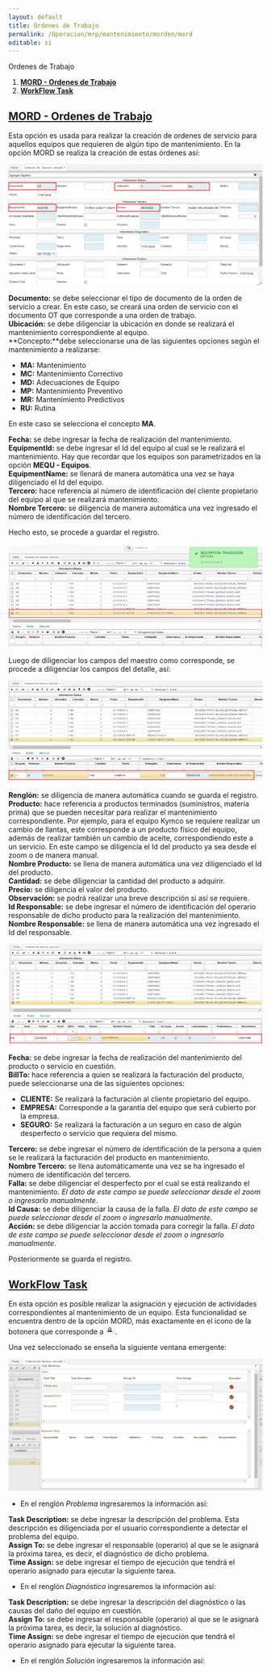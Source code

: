 ```yaml
---
layout: default
title: Ordenes de Trabajo
permalink: /Operacion/mrp/mantenimiento/morden/mord
editable: si
---
```



Ordenes de Trabajo

1. [**MORD - Ordenes de Trabajo**](http://docs.oasiscom.com/Operacion/mrp/mantenimiento/morden/mord#mord---ordenes-de-trabajo)  
2. [**WorkFlow Task**](http://docs.oasiscom.com/Operacion/mrp/mantenimiento/morden/mord#workflow-task)




## [MORD - Ordenes de Trabajo](http://docs.oasiscom.com/Operacion/mrp/mantenimiento/morden/mord#mord---ordenes-de-trabajo)

Esta opción es usada para realizar la creación de ordenes de servicio para aquellos equipos que requieren de algún tipo de mantenimiento. En la opción MORD se realiza la creación de estas órdenes así:  

![](mord.png)

**Documento:** se debe seleccionar el tipo de documento de la orden de servicio a crear. En este caso, se creará una orden de servicio con el documento OT que corresponde a una orden de trabajo.  
**Ubicación:** se debe diligenciar la ubicación en donde se realizará el mantenimiento correspondiente al equipo.  
**Concepto:**debe seleccionarse una de las siguientes opciones según el mantenimiento a realizarse:  

* **MA:** Mantenimiento
* **MC:** Mantenimiento Correctivo
* **MD:** Adecuaciones de Equipo
* **MP:** Mantenimiento Preventivo
* **MR:** Mantenimiento Predictivos
* **RU:** Rutina

En este caso se selecciona el concepto **MA**.  

**Fecha:** se debe ingresar la fecha de realización del mantenimiento.  
**EquipmentId:** se debe ingresar el Id del equipo al cual se le realizará el mantenimiento. Hay que recordar que los equipos son parametrizados en la opción **MEQU - Equipos**.  
**EquipmentName:** se llenará de manera automática una vez se haya diligenciado el Id del equipo.  
**Tercero:** hace referencia al número de identificación del cliente propietario del equipo al que se realizará mantenimiento.  
**Nombre Tercero:** se diligencia de manera automática una vez ingresado el número de identificación del tercero.  

Hecho esto, se procede a guardar el registro.  

![](mord1.png)

Luego de diligenciar los campos del maestro como corresponde, se procede a diligenciar los campos del detalle, así:  

![](mord2.png)

**Renglón:** se diligencia de manera automática cuando se guarda el registro.  
**Producto:** hace referencia a productos terminados (suministros, materia prima) que se pueden necesitar para realizar el mantenimiento correspondiente. Por ejemplo, para el equipo Kymco se requiere realizar un cambio de llantas, este corresponde a un producto físico del equipo, además de realizar también un cambio de aceite, correspondiendo este a un servicio. En este campo se diligencia el Id del producto ya sea desde el zoom o de manera manual.  
**Nombre Producto:** se llena de manera automática una vez diligenciado el Id del producto.  
**Cantidad:** se debe diligenciar la cantidad del producto a adquirir.  
**Precio:** se diligencia el valor del producto.  
**Observación:** se podrá realizar una breve descripción si así se requiere.  
**Id Responsable:** se debe ingresar el número de identificación del operario responsable de dicho producto para la realización del mantenimiento.  
**Nombre Responsable:** se llena de manera automática una vez ingresado el Id del responsable.  

![](mord3.png)  

**Fecha:** se debe ingresar la fecha de realización del mantenimiento del producto o servicio en cuestión.  
**BillTo:** hace referencia a quien se realizará la facturación del producto, puede seleccionarse una de las siguientes opciones:  

 * **CLIENTE:** Se realizará la facturación al cliente propietario del equipo.
 * **EMPRESA:** Corresponde a la garantía del equipo que será cubierto por la empresa.
 * **SEGURO:** Se realizará la facturación a un seguro en caso de algún desperfecto o servicio que requiera del mismo.

**Tercero:** se debe ingresar el número de identificación de la persona a quien se le realizará la facturación del producto en mantenimiento.  
**Nombre Tercero:** se llena automáticamente una vez se ha ingresado el número de identificación del tercero.  
**Falla:** se debe diligenciar el desperfecto por el cual se está realizando el mantenimiento. _El dato de este campo se puede seleccionar desde el zoom o ingresarlo manualmente_.  
**Id Causa:** se debe diligenciar la causa de la falla. _El dato de este campo se puede seleccionar desde el zoom o ingresarlo manualmente_.  
**Acción:** se debe diligenciar la acción tomada para corregir la falla. _El dato de este campo se puede seleccionar desde el zoom o ingresarlo manualmente_.  

Posteriormente se guarda el registro.  


## [WorkFlow Task](http://docs.oasiscom.com/Operacion/mrp/mantenimiento/morden/mord#workflow-task)

En esta opción es posible realizar la asignación y ejecución de actividades correspondientes al mantenimiento de un equipo. Esta funcionalidad se encuentra dentro de la opción MORD, más exactamente en el icono de la botonera que corresponde a ![](workflow.png).  

Una vez seleccionado se enseña la siguiente ventana emergente:  

![](mord4.png)

 * En el renglón _Problema_ ingresaremos la información así:  

**Task Description:** se debe ingresar la descripción del problema. Esta descripción es diligenciada por el usuario correspondiente a detectar el problema del equipo.  
**Assign To:** se debe ingresar el responsable (operario) al que se le asignará la próxima tarea, es decir, el diagnóstico de dicho problema.  
**Time Assign:** se debe ingresar el tiempo de ejecución que tendrá el operario asignado para ejecutar la siguiente tarea.  

 * En el renglón _Diagnóstico_ ingresaremos la información así:  

**Task Description:** se debe ingresar la descripción del diagnóstico o las causas del daño del equipo en cuestión.  
**Assign To:** se debe ingresar el responsable (operario) al que se le asignará la próxima tarea, es decir, la solución al diagnóstico.  
**Time Assign:** se debe ingresar el tiempo de ejecución que tendrá el operario asignado para ejecutar la siguiente tarea.  

 * En el renglón _Solución_ ingresaremos la información así:  


















